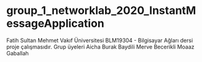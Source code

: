 # group_1_networklab_2020_InstantMessageApplication
Fatih Sultan Mehmet Vakıf Üniversitesi BLM19304 - Bilgisayar Ağları dersi proje çalışmasıdır. 
Grup üyeleri
Aicha
Burak Baydili
Merve Becerikli
Moaaz Gaballah
